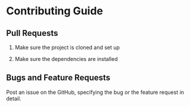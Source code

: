 # Contributing Guide

## Pull Requests

1. Make sure the project is cloned and set up

2. Make sure the dependencies are installed

## Bugs and Feature Requests

Post an issue on the GitHub, specifying the bug or the feature request in detail. 

